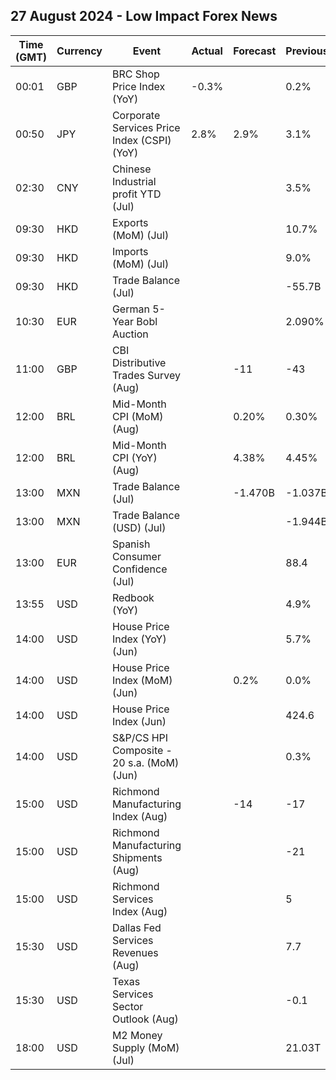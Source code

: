 ## 27 August 2024 - Low Impact Forex News

| Time (GMT) | Currency | Event | Actual | Forecast | Previous |
|------|----------|-------|--------|----------|----------|
| 00:01 | GBP | BRC Shop Price Index (YoY) | -0.3% |  | 0.2% |
| 00:50 | JPY | Corporate Services Price Index (CSPI) (YoY) | 2.8% | 2.9% | 3.1% |
| 02:30 | CNY | Chinese Industrial profit YTD (Jul) |  |  | 3.5% |
| 09:30 | HKD | Exports (MoM) (Jul) |  |  | 10.7% |
| 09:30 | HKD | Imports (MoM) (Jul) |  |  | 9.0% |
| 09:30 | HKD | Trade Balance (Jul) |  |  | -55.7B |
| 10:30 | EUR | German 5-Year Bobl Auction |  |  | 2.090% |
| 11:00 | GBP | CBI Distributive Trades Survey (Aug) |  | -11 | -43 |
| 12:00 | BRL | Mid-Month CPI (MoM) (Aug) |  | 0.20% | 0.30% |
| 12:00 | BRL | Mid-Month CPI (YoY) (Aug) |  | 4.38% | 4.45% |
| 13:00 | MXN | Trade Balance (Jul) |  | -1.470B | -1.037B |
| 13:00 | MXN | Trade Balance (USD) (Jul) |  |  | -1.944B |
| 13:00 | EUR | Spanish Consumer Confidence (Jul) |  |  | 88.4 |
| 13:55 | USD | Redbook (YoY) |  |  | 4.9% |
| 14:00 | USD | House Price Index (YoY) (Jun) |  |  | 5.7% |
| 14:00 | USD | House Price Index (MoM) (Jun) |  | 0.2% | 0.0% |
| 14:00 | USD | House Price Index (Jun) |  |  | 424.6 |
| 14:00 | USD | S&P/CS HPI Composite - 20 s.a. (MoM) (Jun) |  |  | 0.3% |
| 15:00 | USD | Richmond Manufacturing Index (Aug) |  | -14 | -17 |
| 15:00 | USD | Richmond Manufacturing Shipments (Aug) |  |  | -21 |
| 15:00 | USD | Richmond Services Index (Aug) |  |  | 5 |
| 15:30 | USD | Dallas Fed Services Revenues (Aug) |  |  | 7.7 |
| 15:30 | USD | Texas Services Sector Outlook (Aug) |  |  | -0.1 |
| 18:00 | USD | M2 Money Supply (MoM) (Jul) |  |  | 21.03T |
